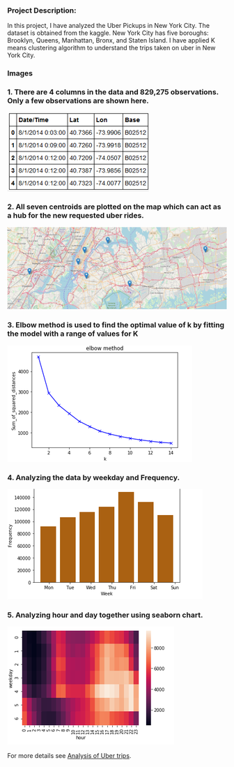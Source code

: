 ### Project Description:
In this project, I have analyzed the Uber Pickups in New York City. The dataset is obtained from the kaggle. New York City has five boroughs: Brooklyn, Queens, Manhattan, Bronx, and Staten Island. I have applied K means clustering algorithm to understand the trips taken on uber in New York City.

### Images

### 1. There are 4 columns in the data and 829,275 observations. Only a few observations are shown here.
![](images/ut_pic2.png)<br/>


### 2. All seven centroids are plotted on the map which can act as a hub for the new requested uber rides.
![](images/ut_pic1.png)<br/>


### 3. Elbow method is used to find the optimal value of k by fitting the model with a range of values for K
![](images/ut_pic3.png)<br/>

### 4. Analyzing the data by weekday and Frequency.
![](images/ut_pic4.png)<br/>

### 5. Analyzing hour and day together using seaborn chart.
![](images/ut_pic5.png)<br/>





For more details see [Analysis of Uber trips](https://github.com/smit-collab/Data-analysis-for-Uber-trips).




